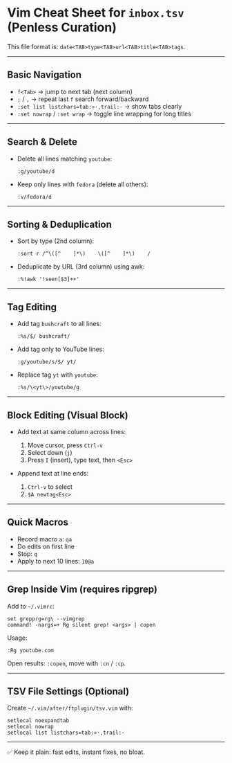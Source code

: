 
# Vim Cheat Sheet for `inbox.tsv` (Penless Curation)

This file format is: `date<TAB>type<TAB>url<TAB>title<TAB>tags`.

---

## Basic Navigation
- `f<Tab>` → jump to next tab (next column)
- `;` / `,` → repeat last `f` search forward/backward
- `:set list listchars=tab:»·,trail:·` → show tabs clearly
- `:set nowrap` / `:set wrap` → toggle line wrapping for long titles

---

## Search & Delete
- Delete all lines matching `youtube`:
  ```
  :g/youtube/d
  ```
- Keep only lines with `fedora` (delete all others):
  ```
  :v/fedora/d
  ```

---

## Sorting & Deduplication
- Sort by type (2nd column):
  ```
  :sort r /^\([^	]*\)	\([^	]*\)	/
  ```
- Deduplicate by URL (3rd column) using awk:
  ```
  :%!awk '!seen[$3]++'
  ```

---

## Tag Editing
- Add tag `bushcraft` to all lines:
  ```
  :%s/$/ bushcraft/
  ```
- Add tag only to YouTube lines:
  ```
  :g/youtube/s/$/ yt/
  ```
- Replace tag `yt` with `youtube`:
  ```
  :%s/\<yt\>/youtube/g
  ```

---

## Block Editing (Visual Block)
- Add text at same column across lines:
  1. Move cursor, press `Ctrl-v`
  2. Select down (`j`)
  3. Press `I` (insert), type text, then `<Esc>`

- Append text at line ends:
  1. `Ctrl-v` to select
  2. `$A newtag<Esc>`

---

## Quick Macros
- Record macro `a`: `qa`
- Do edits on first line
- Stop: `q`
- Apply to next 10 lines: `10@a`

---

## Grep Inside Vim (requires ripgrep)
Add to `~/.vimrc`:
```vim
set grepprg=rg\ --vimgrep
command! -nargs=+ Rg silent grep! <args> | copen
```
Usage:
```
:Rg youtube.com
```
Open results: `:copen`, move with `:cn` / `:cp`.

---

## TSV File Settings (Optional)
Create `~/.vim/after/ftplugin/tsv.vim` with:
```vim
setlocal noexpandtab
setlocal nowrap
setlocal list listchars=tab:»·,trail:·
```

---

✅ Keep it plain: fast edits, instant fixes, no bloat.

